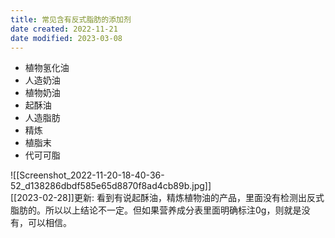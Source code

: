 ```yaml
---
title: 常见含有反式脂肪的添加剂
date created: 2022-11-21
date modified: 2023-03-08
---
```


- 植物氢化油
- 人造奶油
- 植物奶油
- 起酥油
- 人造脂肪
- 精炼
- 植脂末
- 代可可脂

![[Screenshot_2022-11-20-18-40-36-52_d138286dbdf585e65d8870f8ad4cb89b.jpg]]  
[[2023-02-28]]更新: 看到有说起酥油，精炼植物油的产品，里面没有检测出反式脂肪的。所以以上结论不一定。但如果营养成分表里面明确标注0g，则就是没有，可以相信。
